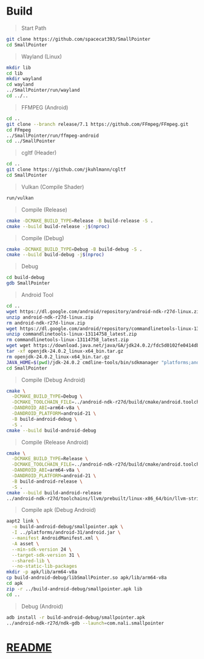 # Build
>Start Path
```bash
git clone https://github.com/spacecat393/SmallPointer
cd SmallPointer
```
>Wayland (Linux)
```bash
mkdir lib
cd lib
mkdir wayland
cd wayland
../SmallPointer/run/wayland
cd ../..
```
>FFMPEG (Android)
```bash
cd ..
git clone --branch release/7.1 https://github.com/FFmpeg/FFmpeg.git
cd FFmpeg
../SmallPointer/run/ffmpeg-android
cd ../SmallPointer
```
>cgltf (Header)
```bash
cd ..
git clone https://github.com/jkuhlmann/cgltf
cd SmallPointer
```
>Vulkan (Compile Shader)
```bash
run/vulkan
```
>Compile (Release)
```bash
cmake -DCMAKE_BUILD_TYPE=Release -B build-release -S .
cmake --build build-release -j$(nproc)
```
>Compile (Debug)
```bash
cmake -DCMAKE_BUILD_TYPE=Debug -B build-debug -S .
cmake --build build-debug -j$(nproc)
```
>Debug
```bash
cd build-debug
gdb SmallPointer
```
>Android Tool
```bash
cd ..
wget https://dl.google.com/android/repository/android-ndk-r27d-linux.zip
unzip android-ndk-r27d-linux.zip
rm android-ndk-r27d-linux.zip
wget https://dl.google.com/android/repository/commandlinetools-linux-13114758_latest.zip
unzip commandlinetools-linux-13114758_latest.zip
rm commandlinetools-linux-13114758_latest.zip
wget wget https://download.java.net/java/GA/jdk24.0.2/fdc5d0102fe0414db21410ad5834341f/12/GPL/openjdk-24.0.2_linux-x64_bin.tar.gz
tar -xf openjdk-24.0.2_linux-x64_bin.tar.gz
rm openjdk-24.0.2_linux-x64_bin.tar.gz
JAVA_HOME=$(pwd)/jdk-24.0.2 cmdline-tools/bin/sdkmanager "platforms;android-31" --sdk_root=$(pwd)
cd SmallPointer
```
>Compile (Debug Android)
```bash
cmake \
  -DCMAKE_BUILD_TYPE=Debug \
  -DCMAKE_TOOLCHAIN_FILE=../android-ndk-r27d/build/cmake/android.toolchain.cmake \
  -DANDROID_ABI=arm64-v8a \
  -DANDROID_PLATFORM=android-21 \
  -B build-android-debug \
  -S .
cmake --build build-android-debug
```
>Compile (Release Android)
```bash
cmake \
  -DCMAKE_BUILD_TYPE=Release \
  -DCMAKE_TOOLCHAIN_FILE=../android-ndk-r27d/build/cmake/android.toolchain.cmake \
  -DANDROID_ABI=arm64-v8a \
  -DANDROID_PLATFORM=android-21 \
  -B build-android-release \
  -S .
cmake --build build-android-release
../android-ndk-r27d/toolchains/llvm/prebuilt/linux-x86_64/bin/llvm-strip build-android-release/libSmallPointer.so
```
>Compile apk (Debug Android)
```bash
aapt2 link \
  -o build-android-debug/smallpointer.apk \
  -I ../platforms/android-31/android.jar \
  --manifest AndroidManifest.xml \
  -A asset \
  --min-sdk-version 24 \
  --target-sdk-version 31 \
  --shared-lib \
  --no-static-lib-packages
mkdir -p apk/lib/arm64-v8a
cp build-android-debug/libSmallPointer.so apk/lib/arm64-v8a
cd apk
zip -r ../build-android-debug/smallpointer.apk lib
cd ..
```
>Debug (Android)
```bash
adb install -r build-android-debug/smallpointer.apk
../android-ndk-r27d/ndk-gdb --launch=com.nali.smallpointer
```
# [README](../README.md)
